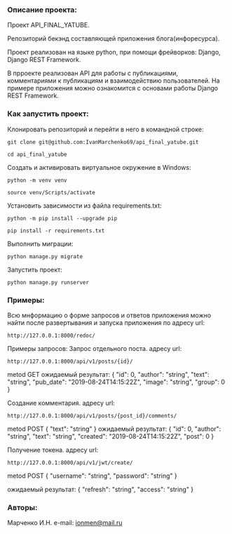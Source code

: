 ### Описание проекта:

Проект API_FINAL_YATUBE.

Репозиторий бекэнд составляющей приложения блога(инфоресурса).

Проект реализован на языке python, при помощи фрейворков:  Django, Django REST Framework.

В прроекте реализован API для работы с публикациями, комментариями к публикациям и взаимодействию пользователей. На примере приложения можно ознакомится с основами работы Django REST Framework.


### Как запустить проект:

Клонировать репозиторий и перейти в него в командной строке:

```
git clone git@github.com:IvanMarchenko69/api_final_yatube.git
```

```
cd api_final_yatube
```

Cоздать и активировать виртуальное окружение в Windows:

```
python -m venv venv
```

```
source venv/Scripts/activate
```

Установить зависимости из файла requirements.txt:

```
python -m pip install --upgrade pip
```

```
pip install -r requirements.txt
```

Выполнить миграции:

```
python manage.py migrate
```

Запустить проект:

```
python manage.py runserver
```


### Примеры:

Всю мнформацию о форме запросов и ответов приложения можно найти после развертывания и запуска приложения по адресу url: 
```
http://127.0.0.1:8000/redoc/
```
Примеры запросов:
Запрос отдельного поста.
адресу url: 
```
http://127.0.0.1:8000/api/v1/posts/{id}/
```
metod GET
ожидаемый результат:
{
    "id": 0,
    "author": "string",
    "text": "string",
    "pub_date": "2019-08-24T14:15:22Z",
    "image": "string",
    "group": 0
}

Создание комментария.
адресу url: 
```
http://127.0.0.1:8000/api/v1/posts/{post_id}/comments/
```
metod POST
{
    "text": "string"
}
ожидаемый результат:
{
    "id": 0,
    "author": "string",
    "text": "string",
    "created": "2019-08-24T14:15:22Z",
    "post": 0
}

Получение токена.
адресу url: 
```
http://127.0.0.1:8000/api/v1/jwt/create/
```
metod POST
{
    "username": "string",
    "password": "string"
}

ожидаемый результат:
{
    "refresh": "string",
    "access": "string"
}

### Авторы:
Марченко И.Н.
e-mail: ionmen@mail.ru
